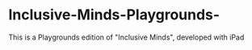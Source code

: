# Inclusive-Minds-Playgrounds-
This is a Playgrounds edition of "Inclusive Minds", developed with iPad
